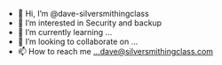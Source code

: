 - 👋 Hi, I’m @dave-silversmithingclass
- 👀 I’m interested in Security and backup
- 🌱 I’m currently learning ...
- 💞️ I’m looking to collaborate on ...
- 📫 How to reach me ...dave@silversmithingclass.com

<!---
dave-silversmithingclass/dave-silversmithingclass is a ✨ special ✨ repository because its `README.md` (this file) appears on your GitHub profile.
You can click the Preview link to take a look at your changes.
--->
